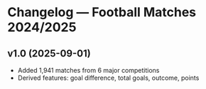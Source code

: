 # Changelog — Football Matches 2024/2025

## v1.0 (2025-09-01)
- Added 1,941 matches from 6 major competitions
- Derived features: goal difference, total goals, outcome, points
